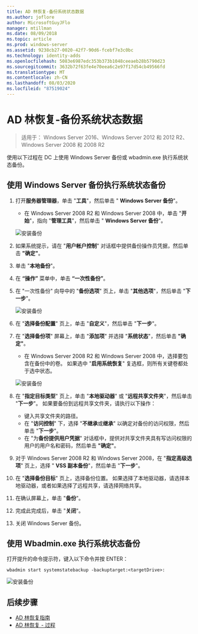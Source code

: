 ```yaml
---
title: AD 林恢复-备份系统状态数据
ms.author: joflore
author: MicrosoftGuyJFlo
manager: mtillman
ms.date: 08/09/2018
ms.topic: article
ms.prod: windows-server
ms.assetid: 9238cb27-0020-42f7-90d6-fcebf7e3c0bc
ms.technology: identity-adds
ms.openlocfilehash: 5083e6987edc353b373b1048ceeaeb28b5790d23
ms.sourcegitcommit: 3632b72f63fe4e70eea6c2e97f17d54cb49566fd
ms.translationtype: MT
ms.contentlocale: zh-CN
ms.lasthandoff: 08/03/2020
ms.locfileid: "87519024"
---
```

# <a name="ad-forest-recovery---backing-up-the-system-state-data"></a>AD 林恢复-备份系统状态数据

>适用于： Windows Server 2016、Windows Server 2012 和 2012 R2、Windows Server 2008 和 2008 R2

使用以下过程在 DC 上使用 Windows Server 备份或 wbadmin.exe 执行系统状态备份。

## <a name="to-perform-a-system-state-backup-using-windows-server-backup"></a>使用 Windows Server 备份执行系统状态备份

1. 打开**服务器管理器**，单击 "**工具**"，然后单击 " **Windows Server 备份**"。
   - 在 Windows Server 2008 R2 和 Windows Server 2008 中，单击 "**开始**"，指向 "**管理工具**"，然后单击 " **Windows Server 备份**"。

   ![安装备份](media/AD-Forest-Recovery-Backing-up-a-Full-Server/fullbackup1.png)

2. 如果系统提示，请在 "**用户帐户控制**" 对话框中提供备份操作员凭据，然后单击 **"确定"**。
3. 单击 "**本地备份**"。
4. 在 **“操作”** 菜单中，单击 **“一次性备份”**。
5. 在 "一次性备份" 向导中的 "**备份选项**" 页上，单击 "**其他选项**"，然后单击 "**下一步**"。

   ![安装备份](media/AD-Forest-Recovery-Backing-up-a-Full-Server/fullbackup3.png)

6. 在 "**选择备份配置**" 页上，单击 "**自定义**"，然后单击 "**下一步**"。
7. 在 "**选择备份项**" 屏幕上，单击 "**添加项**" 并选择 "**系统状态**"，然后单击 **"确定"**。
   - 在 Windows Server 2008 R2 和 Windows Server 2008 中，选择要包含在备份中的卷。 如果选中 "**启用系统恢复**" 复选框，则所有关键卷都处于选中状态。

   ![安装备份](media/AD-Forest-Recovery-Backing-up-System-State/systemstatebackup.png)

8. 在 "**指定目标类型**" 页上，单击 "**本地驱动器**" 或 "**远程共享文件夹**"，然后单击 "**下一步**"。  如果要备份到远程共享文件夹，请执行以下操作：
   - 键入共享文件夹的路径。
   - 在 "**访问控制**" 下，选择 "**不继承**或**继承**" 以确定对备份的访问权限，然后单击 "**下一步**"。
   - 在 "为**备份提供用户凭据**" 对话框中，提供对共享文件夹具有写访问权限的用户的用户名和密码，然后单击 **"确定"**。

9. 对于 Windows Server 2008 R2 和 Windows Server 2008，在 "**指定高级选项**" 页上，选择 " **VSS 副本备份**"，然后单击 "**下一步**"。
10. 在 "**选择备份目标**" 页上，选择备份位置。  如果选择了本地驱动器，请选择本地驱动器，或者如果选择了远程共享，请选择网络共享。
11. 在确认屏幕上，单击 "**备份**"。
12. 完成此完成后，单击 "**关闭**"。
13. 关闭 Windows Server 备份。

## <a name="to-perform-a-system-state-backup-using-wbadminexe"></a>使用 Wbadmin.exe 执行系统状态备份

打开提升的命令提示符，键入以下命令并按 ENTER：

   ```
   wbadmin start systemstatebackup -backuptarget:<targetDrive>:
   ```

   ![安装备份](media/AD-Forest-Recovery-Backing-up-System-State/systemstatebackup2.png)

## <a name="next-steps"></a>后续步骤

- [AD 林恢复指南](AD-Forest-Recovery-Guide.md)
- [AD 林恢复 - 过程](AD-Forest-Recovery-Procedures.md)
